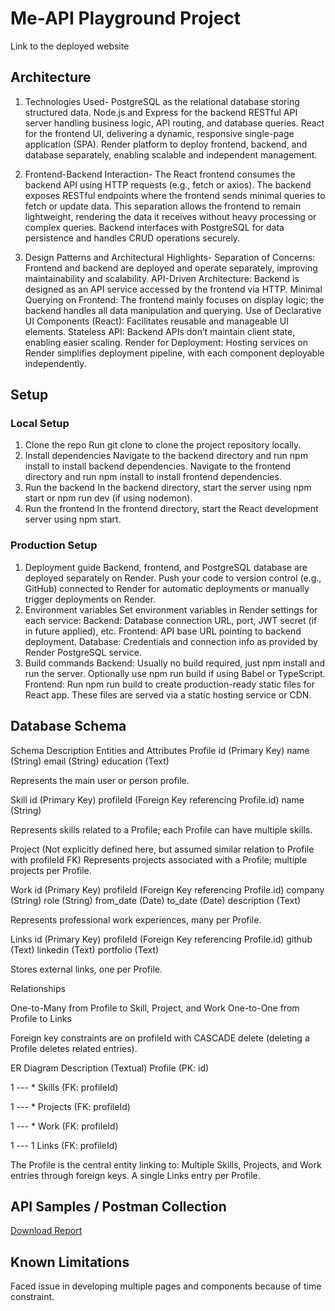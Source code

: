 # Me-API Playground Project 

Link to the deployed website
[<repository-url>](https://candidate-profile.onrender.com)

## Architecture

1. Technologies Used-
    PostgreSQL as the relational database storing structured data.
    Node.js and Express for the backend RESTful API server handling business logic, API routing, and database queries.
    React for the frontend UI, delivering a dynamic, responsive single-page application (SPA).
    Render platform to deploy frontend, backend, and database separately, enabling scalable and independent management.

2. Frontend-Backend Interaction-
    The React frontend consumes the backend API using HTTP requests (e.g., fetch or axios).
    The backend exposes RESTful endpoints where the frontend sends minimal queries to fetch or update data.
    This separation allows the frontend to remain lightweight, rendering the data it receives without heavy processing or complex queries.
    Backend interfaces with PostgreSQL for data persistence and handles CRUD operations securely.

3. Design Patterns and Architectural Highlights-
    Separation of Concerns: Frontend and backend are deployed and operate separately, improving maintainability and scalability.
    API-Driven Architecture: Backend is designed as an API service accessed by the frontend via HTTP.
    Minimal Querying on Frontend: The frontend mainly focuses on display logic; the backend handles all data manipulation and querying.
    Use of Declarative UI Components (React): Facilitates reusable and manageable UI elements.
    Stateless API: Backend APIs don’t maintain client state, enabling easier scaling.
    Render for Deployment: Hosting services on Render simplifies deployment pipeline, with each component deployable independently.

## Setup

### Local Setup
1. Clone the repo
   Run git clone [<repository-url>](https://github.com/Hparth67/CANDIDATE-PROFILE-PROJECT.git) to clone the project repository locally.
2. Install dependencies
   Navigate to the backend directory and run npm install to install backend dependencies.
   Navigate to the frontend directory and run npm install to install frontend dependencies.
3. Run the backend
   In the backend directory, start the server using npm start or npm run dev (if using nodemon).
4. Run the frontend
   In the frontend directory, start the React development server using npm start.

### Production Setup
1. Deployment guide
   Backend, frontend, and PostgreSQL database are deployed separately on Render.
   Push your code to version control (e.g., GitHub) connected to Render for automatic deployments or manually trigger deployments on Render.
2. Environment variables
   Set environment variables in Render settings for each service:
    Backend: Database connection URL, port, JWT secret (if in future applied), etc.
    Frontend: API base URL pointing to backend deployment.
    Database: Credentials and connection info as provided by Render PostgreSQL service.
3. Build commands
   Backend: Usually no build required, just npm install and run the server. Optionally use npm run build if using Babel or TypeScript.
   Frontend: Run npm run build to create production-ready static files for React app. These files are served via a static hosting service or CDN.

## Database Schema

Schema Description
Entities and Attributes
Profile
id (Primary Key)
name (String)
email (String)
education (Text)

Represents the main user or person profile.

Skill
id (Primary Key)
profileId (Foreign Key referencing Profile.id)
name (String)

Represents skills related to a Profile; each Profile can have multiple skills.

Project
(Not explicitly defined here, but assumed similar relation to Profile with profileId FK)
Represents projects associated with a Profile; multiple projects per Profile.

Work
id (Primary Key)
profileId (Foreign Key referencing Profile.id)
company (String)
role (String)
from_date (Date)
to_date (Date)
description (Text)

Represents professional work experiences, many per Profile.

Links
id (Primary Key)
profileId (Foreign Key referencing Profile.id)
github (Text)
linkedin (Text)
portfolio (Text)

Stores external links, one per Profile.

Relationships

One-to-Many from Profile to Skill, Project, and Work
One-to-One from Profile to Links

Foreign key constraints are on profileId with CASCADE delete (deleting a Profile deletes related entries).

ER Diagram Description (Textual)
Profile (PK: id)

1 --- * Skills (FK: profileId)

1 --- * Projects (FK: profileId)

1 --- * Work (FK: profileId)

1 --- 1 Links (FK: profileId)

The Profile is the central entity linking to:
Multiple Skills, Projects, and Work entries through foreign keys.
A single Links entry per Profile.

## API Samples / Postman Collection
[Download Report](./API-playground.postman_collection.json)


## Known Limitations
Faced issue in developing multiple pages and components because of time constraint.
